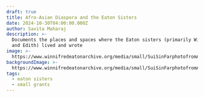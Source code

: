 ```yaml
---
draft: true
title: Afro-Asian Diaspora and the Eaton Sisters
date: 2024-10-30T04:00:00.000Z
author: Savita Maharaj
description: >-
  Documents the places and spaces where the Eaton sisters (primarily Winnifred
  and Edith) lived and wrote
image: >-
  https://www.winnifredeatonarchive.org/media/small/SuiSinFarphotofromAutryCenter.jpg
backgroundImage: >-
  https://www.winnifredeatonarchive.org/media/small/SuiSinFarphotofromAutryCenter.jpg
tags:
  - eaton sisters
  - small grants
---
```


